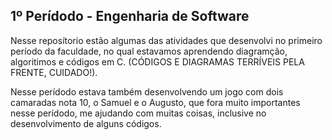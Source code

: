## 1º Perídodo - Engenharia de Software

Nesse reposítorio estão algumas das atividades que desenvolvi no primeiro período da faculdade, no qual estavamos aprendendo diagramção, algoritimos e códigos em C. (CÓDIGOS E DIAGRAMAS TERRÍVEIS PELA FRENTE, CUIDADO!).

Nesse perídodo estava também desenvolvendo um jogo com dois camaradas nota 10, o Samuel e o Augusto, que fora muito importantes nesse perídodo, me ajudando com muitas coisas, inclusive no desenvolvimento de alguns códigos.


